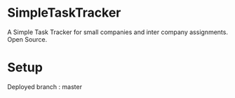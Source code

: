 # SimpleTaskTracker
A Simple Task Tracker for small companies and inter company assignments. Open Source. 

# Setup
Deployed branch : master 
